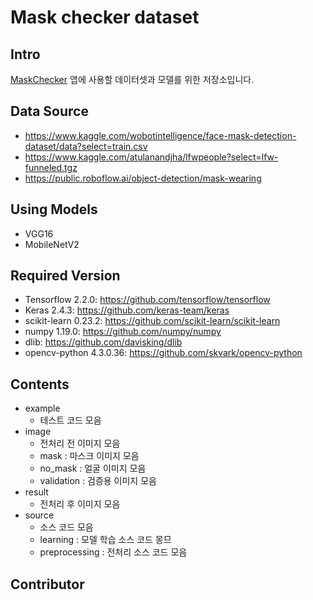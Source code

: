 Mask checker dataset
====================

Intro
-----
[MaskChecker][MaskChecker_Android] 앱에 사용할 데이터셋과 모델를 위한 저장소입니다.

[MaskChecker_Android]: https://github.com/Onegold11/MaskChecker_Android

Data Source
-----------
+ https://www.kaggle.com/wobotintelligence/face-mask-detection-dataset/data?select=train.csv
+ https://www.kaggle.com/atulanandjha/lfwpeople?select=lfw-funneled.tgz
+ https://public.roboflow.ai/object-detection/mask-wearing

Using Models
------------
+ VGG16
+ MobileNetV2

Required Version
-----------
+ Tensorflow 2.2.0: https://github.com/tensorflow/tensorflow
+ Keras 2.4.3: https://github.com/keras-team/keras
+ scikit-learn 0.23.2: https://github.com/scikit-learn/scikit-learn
+ numpy 1.19.0: https://github.com/numpy/numpy
+ dlib: https://github.com/davisking/dlib
+ opencv-python 4.3.0.36: https://github.com/skvark/opencv-python

Contents
--------
+ example
  - 테스트 코드 모음
+ image
  - 전처리 전 이미지 모음
  - mask : 마스크 이미지 모음
  - no_mask : 얼굴 이미지 모음
  - validation : 검증용 이미지 모음
+ result
  - 전처리 후 이미지 모음
+ source
  - 소스 코드 모음
  - learning : 모델 학습 소스 코드 몽므
  - preprocessing : 전처리 소스 코드 모음

Contributor
-----------

